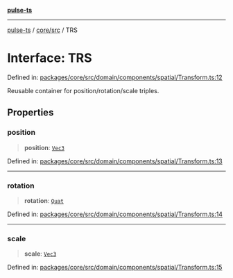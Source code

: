 [**pulse-ts**](../../../README.md)

***

[pulse-ts](../../../README.md) / [core/src](../README.md) / TRS

# Interface: TRS

Defined in: [packages/core/src/domain/components/spatial/Transform.ts:12](https://github.com/jlehett/pulse-ts/blob/a2a18767041a6b69ca4c5f6131d2de266097750e/packages/core/src/domain/components/spatial/Transform.ts#L12)

Reusable container for position/rotation/scale triples.

## Properties

### position

> **position**: [`Vec3`](../classes/Vec3.md)

Defined in: [packages/core/src/domain/components/spatial/Transform.ts:13](https://github.com/jlehett/pulse-ts/blob/a2a18767041a6b69ca4c5f6131d2de266097750e/packages/core/src/domain/components/spatial/Transform.ts#L13)

***

### rotation

> **rotation**: [`Quat`](../classes/Quat.md)

Defined in: [packages/core/src/domain/components/spatial/Transform.ts:14](https://github.com/jlehett/pulse-ts/blob/a2a18767041a6b69ca4c5f6131d2de266097750e/packages/core/src/domain/components/spatial/Transform.ts#L14)

***

### scale

> **scale**: [`Vec3`](../classes/Vec3.md)

Defined in: [packages/core/src/domain/components/spatial/Transform.ts:15](https://github.com/jlehett/pulse-ts/blob/a2a18767041a6b69ca4c5f6131d2de266097750e/packages/core/src/domain/components/spatial/Transform.ts#L15)
